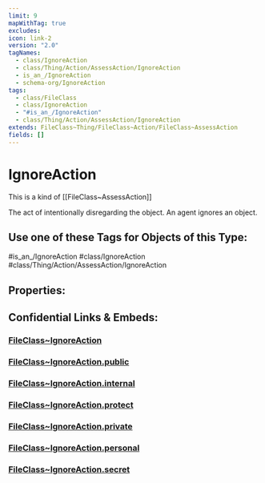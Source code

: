 ```yaml
---
limit: 9
mapWithTag: true
excludes: 
icon: link-2
version: "2.0"
tagNames:
  - class/IgnoreAction
  - class/Thing/Action/AssessAction/IgnoreAction
  - is_an_/IgnoreAction
  - schema-org/IgnoreAction
tags:
  - class/FileClass
  - class/IgnoreAction
  - "#is_an_/IgnoreAction"
  - class/Thing/Action/AssessAction/IgnoreAction
extends: FileClass~Thing/FileClass~Action/FileClass~AssessAction
fields: []
---
```


# IgnoreAction
This is a kind of [[FileClass~AssessAction]]

The act of intentionally disregarding the object. An agent ignores an object.


## Use one of these Tags for Objects of this Type:

#is_an_/IgnoreAction
#class/IgnoreAction
#class/Thing/Action/AssessAction/IgnoreAction

## Properties:


## Confidential Links & Embeds: 

### [FileClass~IgnoreAction](/_Standards/fileClass/FileClass~Thing/FileClass~Action/FileClass~AssessAction/FileClass~IgnoreAction.md) 

### [FileClass~IgnoreAction.public](/_public/fileClass/FileClass~Thing/FileClass~Action/FileClass~AssessAction/FileClass~IgnoreAction.public.md) 

### [FileClass~IgnoreAction.internal](/_internal/fileClass/FileClass~Thing/FileClass~Action/FileClass~AssessAction/FileClass~IgnoreAction.internal.md) 

### [FileClass~IgnoreAction.protect](/_protect/fileClass/FileClass~Thing/FileClass~Action/FileClass~AssessAction/FileClass~IgnoreAction.protect.md) 

### [FileClass~IgnoreAction.private](/_private/fileClass/FileClass~Thing/FileClass~Action/FileClass~AssessAction/FileClass~IgnoreAction.private.md) 

### [FileClass~IgnoreAction.personal](/_personal/fileClass/FileClass~Thing/FileClass~Action/FileClass~AssessAction/FileClass~IgnoreAction.personal.md) 

### [FileClass~IgnoreAction.secret](/_secret/fileClass/FileClass~Thing/FileClass~Action/FileClass~AssessAction/FileClass~IgnoreAction.secret.md)

